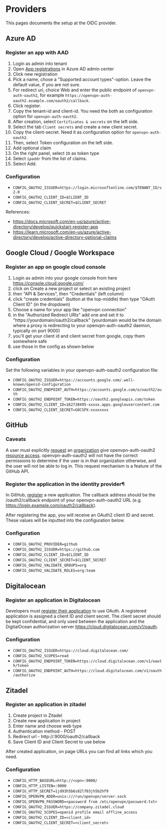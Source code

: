 # Providers

This pages documents the setup at the OIDC provider.

## Azure AD
### Register an app with AAD

1. Login as admin into tenant
2. Open [App registrations](https://aad.portal.azure.com/#blade/Microsoft_AAD_IAM/ActiveDirectoryMenuBlade/RegisteredApps) in Azure AD admin center
3. Click new registration
4. Pick a name, chose a "Supported account types"-option. Leave the default value, if you are not sure.
5. For redirect uri, choice Web and enter the public endpoint of `openvpn-auth-oauth2`, for example `https://openvpn-auth-oauth2.example.com/oauth2/callback`.
6. Click register.
7. Copy the tenant-id and client-id. You need the both as configuration option for `openvpn-auth-oauth2`.
8. After creation, select `Certificates & secrets` on the left side.
9. Select the tab `Client secrets` and create a new client secret.
10. Copy the client-secret. Need it as configuration option for `openvpn-auth-oauth2`.
11. Then, select Token configuration on the left side.
12. Add optional claim
13. On the right panel, select `ID` as token type
14. Select `ipaddr` from the list of claims.
15. Select Add.

### Configuration

- `CONFIG_OAUTH2_ISSUER=https://login.microsoftonline.com/$TENANT_ID/v2.0`
- `CONFIG_OAUTH2_CLIENT_ID=$CLIENT_ID`
- `CONFIG_OAUTH2_CLIENT_SECRET=$CLIENT_SECRET`

References:
- https://docs.microsoft.com/en-us/azure/active-directory/develop/quickstart-register-app
- https://learn.microsoft.com/en-us/azure/active-directory/develop/active-directory-optional-claims

## Google Cloud / Google Workspace

### Register an app on google cloud console

1. Login as admin into your google console from here https://console.cloud.google.com/
2. click on Create a new project or select an existing project
3. then "API & Services", then "Credentials" (left column)
4. click "create credentials" (button at the top-middle) then type "OAuth Client ID" (in the dropdown)
5. Choose a name for your app like "openvpn connection"
6. in the "Authorized Redirect URIs" add one and set it to "https://yourdomain/oauth2/callback" (yourdomain would be the domain where a proxy is redirecting to your openvpn-auth-oauth2 daemon, typically on port 9000) 
7. you'll get your client id and client secret from google, copy them somewhere safe
8. use those in the config as shown below

### Configuration

Set the following variables in your openvpn-auth-oauth2 configuration file: 

- `CONFIG_OAUTH2_ISSUER=https://accounts.google.com/.well-known/openid-configuration`
- `CONFIG_OAUTH2_ENDPOINT_AUTH=https://accounts.google.com/o/oauth2/auth`
- `CONFIG_OAUTH2_ENDPOINT_TOKEN=https://oauth2.googleapis.com/token`
- `CONFIG_OAUTH2_CLIENT_ID=162738495-xxxxx.apps.googleusercontent.com`
- `CONFIG_OAUTH2_CLIENT_SECRET=GOCSPX-xxxxxxxx`

## GitHub
### Caveats
A user must explicitly [request](https://help.github.com/articles/requesting-organization-approval-for-oauth-apps/) an
[organization](https://developer.github.com/v3/orgs/) give openvpn-auth-oauth2
[resource access](https://help.github.com/articles/approving-oauth-apps-for-your-organization/).
openvpn-auth-oauth2 will not have the correct permissions to determine if the user is in that organization otherwise, and the user will
not be able to log in. This request mechanism is a feature of the GitHub API.

### Register the application in the identity provider¶

In GitHub, [register](https://github.com/settings/developers) a new application. The callback address should be the /oauth2/callback endpoint of your
openvpn-auth-oauth2 URL (e.g. https://login.example.com/oauth2/callback).

After registering the app, you will receive an OAuth2 client ID and secret. These values will be inputted into the configuration below.

### Configuration

- `CONFIG_OAUTH2_PROVIDER=github`
- `CONFIG_OAUTH2_ISSUER=https://github.com`
- `CONFIG_OAUTH2_CLIENT_ID=$CLIENT_ID`
- `CONFIG_OAUTH2_CLIENT_SECRET=$CLIENT_SECRET`
- `CONFIG_OAUTH2_VALIDATE_GROUPS=org`
- `CONFIG_OAUTH2_VALIDATE_ROLES=org:team`


## Digitalocean
### Register an application in Digitalocean

Developers must [register their application](https://cloud.digitalocean.com/account/api/applications/new) to use OAuth.
A registered application is assigned a client ID and client secret.
The client secret should be kept confidential,
and only used between the application and the DigitalOcean authorization server https://cloud.digitalocean.com/v1/oauth.

### Configuration

- `CONFIG_OAUTH2_ISSUER=https://cloud.digitalocean.com/`
- `CONFIG_OAUTH2_SCOPES=read`
- `CONFIG_OAUTH2_ENDPOINT_TOKEN=https://cloud.digitalocean.com/v1/oauth/token`
- `CONFIG_OAUTH2_ENDPOINT_AUTH=https://cloud.digitalocean.com/v1/oauth/authorize`

## Zitadel
### Register an application in zitadel
1. Create project in Zitadel
2. Create new application in project
3. Enter name and choose web type
4. Authentication method - POST
5. Redirect url - http://<vpn>:9000/oauth2/callback
6. Save Client ID and Client Secret to use below

After created application, on page URLs you can find all links which you need.

### Configuration

- `CONFIG_HTTP_BASEURL=http://<vpn>:9000/`
- `CONFIG_HTTP_LISTEN=:9000`
- `CONFIG_HTTP_SECRET=1jd93h5b6s82lf03jh5b2hf9`
- `CONFIG_OPENVPN_ADDR=unix:///run/openvpn/server.sock`
- `CONFIG_OPENVPN_PASSWORD=<password from /etc/openvpn/password.txt>`
- `CONFIG_OAUTH2_ISSUER=https://company.zitadel.cloud`
- `CONFIG_OAUTH2_SCOPES=openid profile email offline_access`
- `CONFIG_OAUTH2_CLIENT_ID=<client_id>`
- `CONFIG_OAUTH2_CLIENT_SECRET=<client_secret>`
